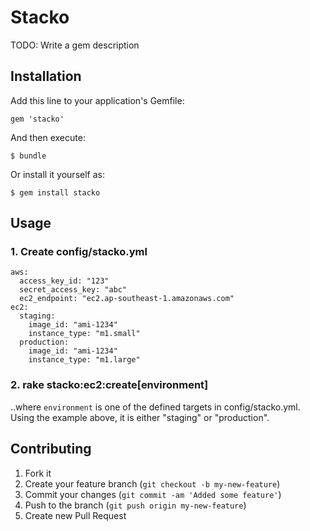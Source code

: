 # Stacko

TODO: Write a gem description

## Installation

Add this line to your application's Gemfile:

    gem 'stacko'

And then execute:

    $ bundle

Or install it yourself as:

    $ gem install stacko

## Usage

### 1. Create config/stacko.yml

    aws:
      access_key_id: "123"
      secret_access_key: "abc"
      ec2_endpoint: "ec2.ap-southeast-1.amazonaws.com"
    ec2:
      staging:
        image_id: "ami-1234"
        instance_type: "m1.small"
      production:
        image_id: "ami-1234"
        instance_type: "m1.large"

### 2. rake stacko:ec2:create[environment]
..where `environment` is one of the defined targets in config/stacko.yml. Using the example above, it is either "staging" or "production".

## Contributing

1. Fork it
2. Create your feature branch (`git checkout -b my-new-feature`)
3. Commit your changes (`git commit -am 'Added some feature'`)
4. Push to the branch (`git push origin my-new-feature`)
5. Create new Pull Request
